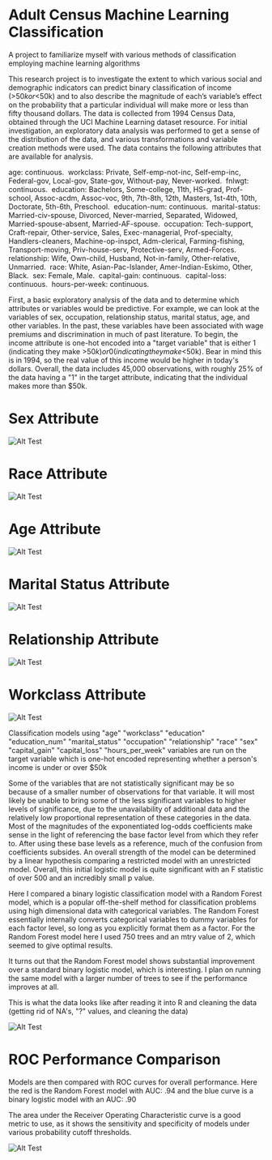 # Adult Census Machine Learning Classification
A project to familiarize myself with various methods of classification employing machine learning algorithms 

This research project is to investigate the extent to which various social and demographic indicators can predict binary classification of income (>$50k or <$50k) and to also describe the magnitude of each’s variable’s effect on the probability that a particular individual will make more or less than fifty thousand dollars. The data is collected from 1994 Census Data, obtained through the UCI Machine Learning dataset resource. For initial investigation, an exploratory data analysis was performed to get a sense of the distribution of the data, and various transformations and variable creation methods were used.  The data contains the following attributes that are available for analysis.

age: continuous. 
workclass: Private, Self-emp-not-inc, Self-emp-inc, Federal-gov, Local-gov, State-gov, Without-pay, Never-worked. 
fnlwgt: continuous. 
education: Bachelors, Some-college, 11th, HS-grad, Prof-school, Assoc-acdm, Assoc-voc, 9th, 7th-8th, 12th, Masters, 1st-4th, 10th, Doctorate, 5th-6th, Preschool. 
education-num: continuous. 
marital-status: Married-civ-spouse, Divorced, Never-married, Separated, Widowed, Married-spouse-absent, Married-AF-spouse. 
occupation: Tech-support, Craft-repair, Other-service, Sales, Exec-managerial, Prof-specialty, Handlers-cleaners, Machine-op-inspct, Adm-clerical, Farming-fishing, Transport-moving, Priv-house-serv, Protective-serv, Armed-Forces. 
relationship: Wife, Own-child, Husband, Not-in-family, Other-relative, Unmarried. 
race: White, Asian-Pac-Islander, Amer-Indian-Eskimo, Other, Black. 
sex: Female, Male. 
capital-gain: continuous. 
capital-loss: continuous. 
hours-per-week: continuous. 

First, a basic exploratory analysis of the data and to determine which attributes or variables would be predictive. For example, we can look at the variables of sex, occupation, relationship status, marital status, age, and other variables. In the past, these variables have been associated with wage premiums and discrimination in much of past literature. To begin, the income attribute is one-hot encoded into a "target variable" that is either 1 (indicating they make >$50k) or 0 (indicating they make <$50k). Bear in mind this is in 1994, so the real value of this income would be higher in today's dollars. Overall, the data includes 45,000 observations, with roughly 25% of the data having a "1" in the target attribute, indicating that the individual makes more than $50k. 

# Sex Attribute
![Alt Test](https://github.com/claytonblythe/Adult_Census_Machine_Learning_Project/blob/master/sex.png)

# Race Attribute
![Alt Test](https://github.com/claytonblythe/Adult_Census_Machine_Learning_Project/blob/master/race.png)

# Age Attribute
![Alt Test](https://github.com/claytonblythe/Adult_Census_Machine_Learning_Project/blob/master/age.png)

# Marital Status Attribute
![Alt Test](https://github.com/claytonblythe/Adult_Census_Machine_Learning_Project/blob/master/marital_status.png)

# Relationship Attribute
![Alt Test](https://github.com/claytonblythe/Adult_Census_Machine_Learning_Project/blob/master/relationship.png)

# Workclass Attribute
![Alt Test](https://github.com/claytonblythe/Adult_Census_Machine_Learning_Project/blob/master/workclass.png)


Classification models using  "age"   "workclass"  "education"      "education_num"  "marital_status"
"occupation"     "relationship"   "race"    "sex"   "capital_gain"  "capital_loss"   "hours_per_week" variables are run on the target variable which is one-hot encoded representing whether a person's income is under or over $50k

Some of the variables that are not statistically significant may be so because of a smaller number of observations for that variable. It will most likely be unable to bring some of the less significant variables to higher levels of significance, due to the unavailability of additional data and the relatively low proportional representation of these categories in the data. Most of the magnitudes of the exponentiated log-odds coefficients make sense in the light of referencing the base factor level from which they refer to. After using these base levels as a reference, much of the confusion from coefficients subsides. 
An overall strength of the model can be determined by a linear hypothesis comparing a restricted model with an unrestricted model. Overall, this initial logistic model is quite significant with an F statistic of over 500 and an incredibly small p value. 



Here I compared a binary logistic classification model with a Random Forest model, which is a popular off-the-shelf method for classification problems using high dimensional data with categorical variables. The Random Forest essentially internally converts categorical variables to dummy variables for each factor level, so long as you explicitly format them as a factor. For the Random Forest model here I used 750 trees and an mtry value of 2, which seemed to give optimal results.

It turns out that the Random Forest model shows substantial improvement over a standard binary logistic model, which is interesting. I plan on running the same model with a larger number of trees to see if the performance improves at all. 

This is what the data looks like after reading it into R and cleaning the data (getting rid of NA's, "?" values, and cleaning the data)

![Alt Test](https://github.com/claytonblythe/Adult_Census_Machine_Learning_Project/blob/master/train_data.png)


# ROC Performance Comparison
Models are then compared with ROC curves for overall performance. Here the red is the Random Forest model with AUC: .94 and the blue curve is a binary logistic model with an AUC: .90

The area under the Receiver Operating Characteristic curve is a good metric to use, as it shows the sensitivity and specificity of models under various probability cutoff thresholds.

![Alt Test](https://github.com/claytonblythe/Adult_Census_Machine_Learning_Project/blob/master/ROC.png)




